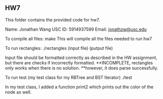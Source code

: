 ## HW7
This folder contains the provided code for hw7.

Name: Jonathan Wang
USC ID: 5914937599
Email: jonathzw@usc.edu

To compile all files: 
make
This will compile all the files needed to run hw7

To run rectangles: 
./rectangles (input file) (putput file)

Input file should be formatted correctly as described in the HW assignment, but there are checks if incorrectly formatted.
**INCOMPLETE, rectangles only works when there is no solution.
**however, it does parse successfully.

To run test (my test class for my RBTree and BST Iterator)
./test

In my test class, I added a function print2 which prints out the color of the node as well. 
